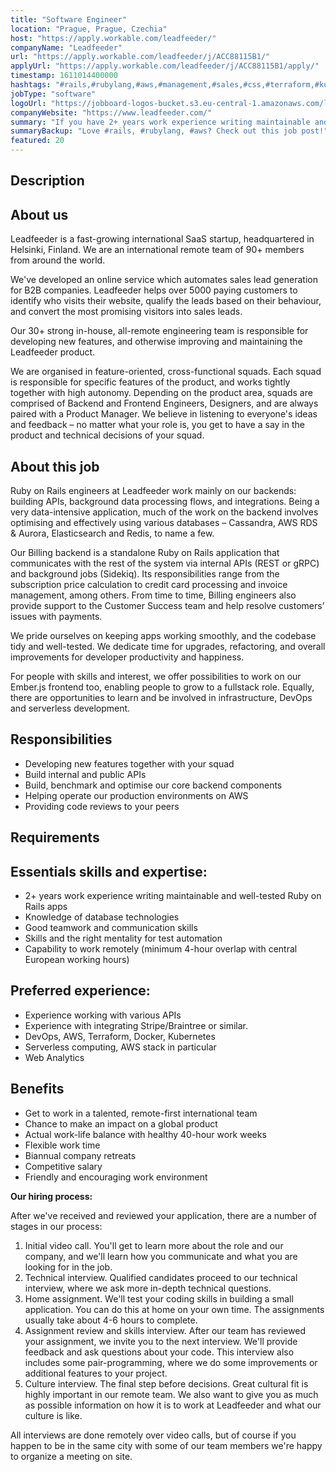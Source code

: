 ```yaml
---
title: "Software Engineer"
location: "Prague, Prague, Czechia"
host: "https://apply.workable.com/leadfeeder/"
companyName: "Leadfeeder"
url: "https://apply.workable.com/leadfeeder/j/ACC88115B1/"
applyUrl: "https://apply.workable.com/leadfeeder/j/ACC88115B1/apply/"
timestamp: 1611014400000
hashtags: "#rails,#rubylang,#aws,#management,#sales,#css,#terraform,#kubernetes,#docker,#operations"
jobType: "software"
logoUrl: "https://jobboard-logos-bucket.s3.eu-central-1.amazonaws.com/leadfeeder"
companyWebsite: "https://www.leadfeeder.com/"
summary: "If you have 2+ years work experience writing maintainable and well-tested Ruby on Rails apps, Leadfeeder has a job opening for a Ruby on Rails Software Engineer"
summaryBackup: "Love #rails, #rubylang, #aws? Check out this job post!"
featured: 20
---
```


## Description

## About us

Leadfeeder is a fast-growing international SaaS startup, headquartered in Helsinki, Finland. We are an international remote team of 90+ members from around the world.

We've developed an online service which automates sales lead generation for B2B companies. Leadfeeder helps over 5000 paying customers to identify who visits their website, qualify the leads based on their behaviour, and convert the most promising visitors into sales leads.

Our 30+ strong in-house, all-remote engineering team is responsible for developing new features, and otherwise improving and maintaining the Leadfeeder product.

We are organised in feature-oriented, cross-functional squads. Each squad is responsible for specific features of the product, and works tightly together with high autonomy. Depending on the product area, squads are comprised of Backend and Frontend Engineers, Designers, and are always paired with a Product Manager. We believe in listening to everyone's ideas and feedback – no matter what your role is, you get to have a say in the product and technical decisions of your squad.

## About this job

Ruby on Rails engineers at Leadfeeder work mainly on our backends: building APIs, background data processing flows, and integrations. Being a very data-intensive application, much of the work on the backend involves optimising and effectively using various databases – Cassandra, AWS RDS & Aurora, Elasticsearch and Redis, to name a few.

Our Billing backend is a standalone Ruby on Rails application that communicates with the rest of the system via internal APIs (REST or gRPC) and background jobs (Sidekiq). Its responsibilities range from the subscription price calculation to credit card processing and invoice management, among others. From time to time, Billing engineers also provide support to the Customer Success team and help resolve customers’ issues with payments.

We pride ourselves on keeping apps working smoothly, and the codebase tidy and well-tested. We dedicate time for upgrades, refactoring, and overall improvements for developer productivity and happiness.

For people with skills and interest, we offer possibilities to work on our Ember.js frontend too, enabling people to grow to a fullstack role. Equally, there are opportunities to learn and be involved in infrastructure, DevOps and serverless development.

## Responsibilities

*   Developing new features together with your squad
*   Build internal and public APIs
*   Build, benchmark and optimise our core backend components
*   Helping operate our production environments on AWS
*   Providing code reviews to your peers

## Requirements

## Essentials skills and expertise:

*   2+ years work experience writing maintainable and well-tested Ruby on Rails apps
*   Knowledge of database technologies
*   Good teamwork and communication skills
*   Skills and the right mentality for test automation
*   Capability to work remotely (minimum 4-hour overlap with central European working hours)

## Preferred experience:

*   Experience working with various APIs
*   Experience with integrating Stripe/Braintree or similar.
*   DevOps, AWS, Terraform, Docker, Kubernetes
*   Serverless computing, AWS stack in particular
*   Web Analytics

## Benefits

*   Get to work in a talented, remote-first international team
*   Chance to make an impact on a global product
*   Actual work-life balance with healthy 40-hour work weeks
*   Flexible work time
*   Biannual company retreats
*   Competitive salary
*   Friendly and encouraging work environment

**Our hiring process:**

After we've received and reviewed your application, there are a number of stages in our process:

1.  Initial video call. You'll get to learn more about the role and our company, and we'll learn how you communicate and what you are looking for in the job.
2.  Technical interview. Qualified candidates proceed to our technical interview, where we ask more in-depth technical questions.
3.  Home assignment. We'll test your coding skills in building a small application. You can do this at home on your own time. The assignments usually take about 4-6 hours to complete.
4.  Assignment review and skills interview. After our team has reviewed your assignment, we invite you to the next interview. We'll provide feedback and ask questions about your code. This interview also includes some pair-programming, where we do some improvements or additional features to your project.
5.  Culture interview. The final step before decisions. Great cultural fit is highly important in our remote team. We also want to give you as much as possible information on how it is to work at Leadfeeder and what our culture is like.

All interviews are done remotely over video calls, but of course if you happen to be in the same city with some of our team members we're happy to organize a meeting on site.
